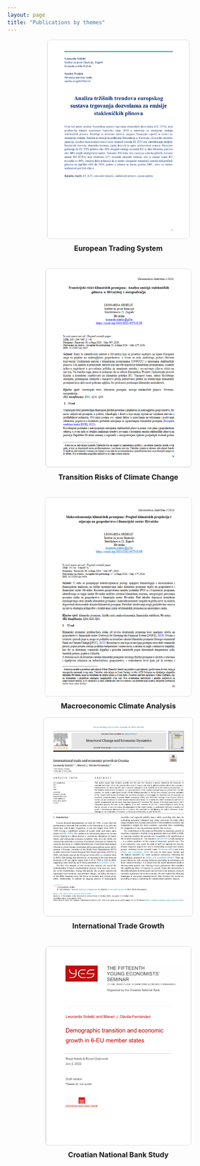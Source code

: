 ```yaml
---
layout: page
title: "Publications by themes"
---
```

<div style="display: flex; justify-content: center; flex-wrap: wrap; gap: 20px;">
  <div style="flex: 1 1 400px; text-align: center;">
    <a href="https://hrcak.srce.hr/file/465846" target="_blank">
      <img src="assets/eu_ets.png" alt="Research 1" style="max-width: 100%; max-height: 450px; object-fit: contain; border: 1px solid #ddd; border-radius: 8px;">
    </a>
    <p style="margin-top: 8px; font-size: 16px; font-weight: bold;">European Trading System</p>
  </div>

  <div style="flex: 1 1 400px; text-align: center;">
    <a href="https://morepress.unizd.hr/journals/index.php/oeconomicajadertina/article/view/4433" target="_blank">
      <img src="assets/tranz.png" alt="Research 2" style="max-width: 100%; max-height: 450px; object-fit: contain; border: 1px solid #ddd; border-radius: 8px;">
    </a>
    <p style="margin-top: 8px; font-size: 16px; font-weight: bold;">Transition Risks of Climate Change</p>
  </div>

  <div style="flex: 1 1 400px; text-align: center;">
    <a href="https://morepress.unizd.hr/journals/index.php/oeconomicajadertina/article/view/4434" target="_blank">
      <img src="assets/makro.png" alt="Research 3" style="max-width: 100%; max-height: 450px; object-fit: contain; border: 1px solid #ddd; border-radius: 8px;">
    </a>
    <p style="margin-top: 8px; font-size: 16px; font-weight: bold;">Macroeconomic Climate Analysis</p>
  </div>
</div>

<div style="display: flex; justify-content: center; flex-wrap: wrap; gap: 20px;">
  <div style="flex: 1 1 400px; text-align: center;">
    <a href="https://pdf.sciencedirectassets.com/..." target="_blank">
      <img src="assets/sced.png" alt="Research 4" style="max-width: 100%; max-height: 450px; object-fit: contain; border: 1px solid #ddd; border-radius: 8px;">
    </a>
    <p style="margin-top: 8px; font-size: 16px; font-weight: bold;">International Trade Growth</p>
  </div>

  <div style="flex: 1 1 400px; text-align: center;">
    <a href="https://www.hnb.hr/documents/20182/4135487/srdelic-davila-fernandez.pdf" target="_blank">
      <img src="assets/demo.png" alt="Research 5" style="max-width: 100%; max-height: 450px; object-fit: contain; border: 1px solid #ddd; border-radius: 8px;">
    </a>
    <p style="margin-top: 8px; font-size: 16px; font-weight: bold;">Croatian National Bank Study</p>
  </div>
</div>
